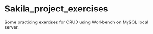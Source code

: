 # Sakila_project_exercises
Some practicing exercises for CRUD using Workbench on MySQL local server.
